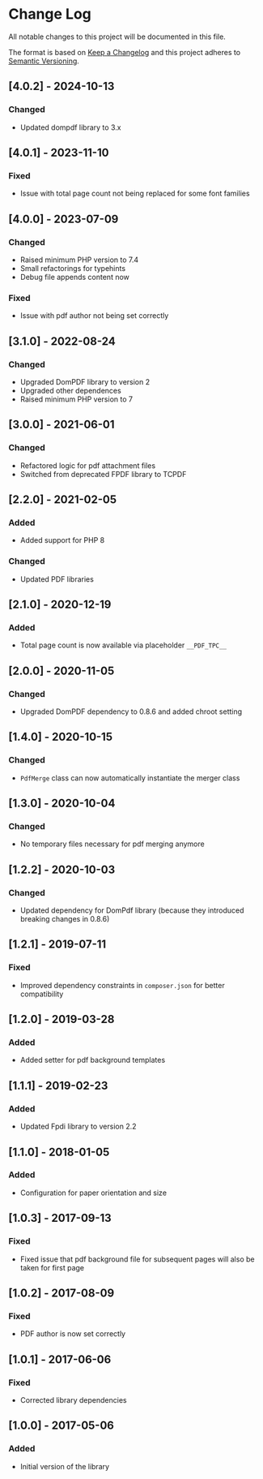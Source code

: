 # Change Log
All notable changes to this project will be documented in this file.

The format is based on [Keep a Changelog](https://keepachangelog.com/)
and this project adheres to [Semantic Versioning](https://semver.org/).

## [4.0.2] - 2024-10-13
### Changed
- Updated dompdf library to 3.x

## [4.0.1] - 2023-11-10
### Fixed
- Issue with total page count not being replaced for some font families

## [4.0.0] - 2023-07-09
### Changed
- Raised minimum PHP version to 7.4
- Small refactorings for typehints
- Debug file appends content now
### Fixed
- Issue with pdf author not being set correctly

## [3.1.0] - 2022-08-24
### Changed
- Upgraded DomPDF library to version 2
- Upgraded other dependences
- Raised minimum PHP version to 7

## [3.0.0] - 2021-06-01
### Changed
- Refactored logic for pdf attachment files
- Switched from deprecated FPDF library to TCPDF

## [2.2.0] - 2021-02-05
### Added
- Added support for PHP 8
### Changed
- Updated PDF libraries

## [2.1.0] - 2020-12-19
### Added
- Total page count is now available via placeholder `__PDF_TPC__` 

## [2.0.0] - 2020-11-05
### Changed
- Upgraded DomPDF dependency to 0.8.6 and added chroot setting

## [1.4.0] - 2020-10-15
### Changed
- `PdfMerge` class can now automatically instantiate the merger class

## [1.3.0] - 2020-10-04
### Changed
- No temporary files necessary for pdf merging anymore

## [1.2.2] - 2020-10-03
### Changed
- Updated dependency for DomPdf library (because they introduced breaking changes in 0.8.6)

## [1.2.1] - 2019-07-11
### Fixed
- Improved dependency constraints in ```composer.json``` for better compatibility

## [1.2.0] - 2019-03-28
### Added
- Added setter for pdf background templates

## [1.1.1] - 2019-02-23
### Added
- Updated Fpdi library to version 2.2

## [1.1.0] - 2018-01-05
### Added
- Configuration for paper orientation and size 

## [1.0.3] - 2017-09-13
### Fixed
- Fixed issue that pdf background file for subsequent pages will also be taken for first page

## [1.0.2] - 2017-08-09
### Fixed
- PDF author is now set correctly

## [1.0.1] - 2017-06-06
### Fixed
- Corrected library dependencies

## [1.0.0] - 2017-05-06
### Added
- Initial version of the library
